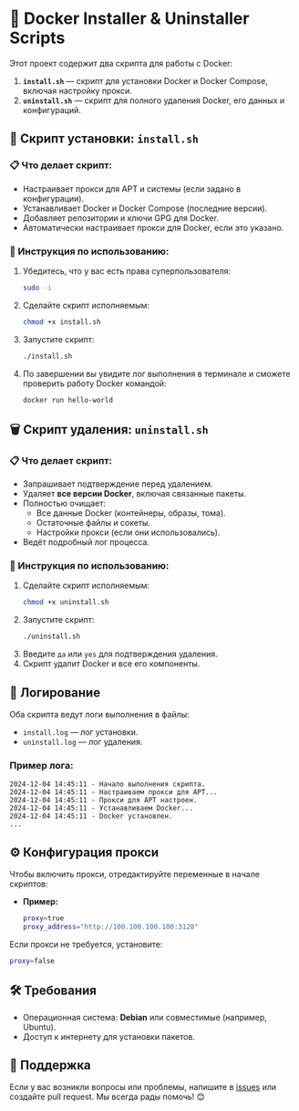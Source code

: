 # 🐳 Docker Installer & Uninstaller Scripts

Этот проект содержит два скрипта для работы с Docker:

1. **`install.sh`** — скрипт для установки Docker и Docker Compose, включая настройку прокси.  
2. **`uninstall.sh`** — скрипт для полного удаления Docker, его данных и конфигураций.

## 🚀 Скрипт установки: `install.sh`

### 📋 Что делает скрипт:
- Настраивает прокси для APT и системы (если задано в конфигурации).  
- Устанавливает Docker и Docker Compose (последние версии).  
- Добавляет репозитории и ключи GPG для Docker.  
- Автоматически настраивает прокси для Docker, если это указано.

### 📖 Инструкция по использованию:
1. Убедитесь, что у вас есть права суперпользователя:
   ```bash
   sudo -i
   ```
2. Сделайте скрипт исполняемым:
   ```bash
   chmod +x install.sh
   ```
3. Запустите скрипт:
   ```bash
   ./install.sh
   ```
4. По завершении вы увидите лог выполнения в терминале и сможете проверить работу Docker командой:
   ```bash
   docker run hello-world
   ```

## 🗑️ Скрипт удаления: `uninstall.sh`

### 📋 Что делает скрипт:
- Запрашивает подтверждение перед удалением.  
- Удаляет **все версии Docker**, включая связанные пакеты.  
- Полностью очищает:  
  - Все данные Docker (контейнеры, образы, тома).  
  - Остаточные файлы и сокеты.  
  - Настройки прокси (если они использовались).  
- Ведёт подробный лог процесса.

### 📖 Инструкция по использованию:
1. Сделайте скрипт исполняемым:
   ```bash
   chmod +x uninstall.sh
   ```
2. Запустите скрипт:
   ```bash
   ./uninstall.sh
   ```
3. Введите `да` или `yes` для подтверждения удаления.  
4. Скрипт удалит Docker и все его компоненты.

## 📝 Логирование

Оба скрипта ведут логи выполнения в файлы:
- `install.log` — лог установки.  
- `uninstall.log` — лог удаления.

### Пример лога:
```plaintext
2024-12-04 14:45:11 - Начало выполнения скрипта.  
2024-12-04 14:45:11 - Настраиваем прокси для APT...  
2024-12-04 14:45:11 - Прокси для APT настроен.  
2024-12-04 14:45:11 - Устанавливаем Docker...  
2024-12-04 14:45:11 - Docker установлен.  
...
```

## ⚙️ Конфигурация прокси

Чтобы включить прокси, отредактируйте переменные в начале скриптов:

- **Пример:**
  ```bash
  proxy=true
  proxy_address="http://100.100.100.100:3128"
  ```

Если прокси не требуется, установите:
```bash
proxy=false
```

## 🛠️ Требования

- Операционная система: **Debian** или совместимые (например, Ubuntu).  
- Доступ к интернету для установки пакетов.

## 🤝 Поддержка

Если у вас возникли вопросы или проблемы, напишите в [issues](#) или создайте pull request. Мы всегда рады помочь! 😊
